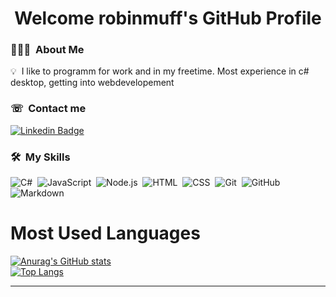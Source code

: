 <h1 align="center">Welcome robinmuff's GitHub Profile<br/> </h1> 

### 👨🏻‍💻 &nbsp;About Me

💡 &nbsp;I like to programm for work and in my freetime. Most experience in c# desktop, getting into webdevelopement

### ☏ &nbsp;Contact me
[![Linkedin Badge](https://img.shields.io/badge/-Robin%20Muff-blue?style=flat-square&logo=Linkedin&logoColor=white&style=flat&link=https://www.linkedin.com/in/robin-muff-188613205/)](https://www.linkedin.com/in/robin-muff-188613205/)

### 🛠 &nbsp;My Skills

![C#](https://img.shields.io/badge/-C%23-333333?style=flat&logo=C%20Sharp)&nbsp;
![JavaScript](https://img.shields.io/badge/-JavaScript-333333?style=flat&logo=javascript)&nbsp;
![Node.js](https://img.shields.io/badge/-Node.js-333333?style=flat&logo=node.js)&nbsp;
![HTML](https://img.shields.io/badge/-HTML-333333?style=flat&logo=HTML5)&nbsp;
![CSS](https://img.shields.io/badge/-CSS-333333?style=flat&logo=CSS3&logoColor=1572B6)&nbsp;
![Git](https://img.shields.io/badge/-Git-333333?style=flat&logo=git)&nbsp;
![GitHub](https://img.shields.io/badge/-GitHub-333333?style=flat&logo=github)&nbsp;
![Markdown](https://img.shields.io/badge/-Markdown-333333?style=flat&logo=markdown)&nbsp;

# Most Used Languages #

[![Anurag's GitHub stats](https://github-readme-stats.vercel.app/api?username=robinmuff&show_icons=true&title_color=fff&icon_color=79ff97&text_color=9f9f9f&bg_color=151515)](https://github.com/anuraghazra/github-readme-stats)<br/>
[![Top Langs](https://github-readme-stats.vercel.app/api/top-langs/?username=robinmuff&show_icons=true&title_color=fff&icon_color=79ff97&text_color=9f9f9f&bg_color=151515)](https://github.com/anuraghazra/github-readme-stats)&nbsp;

---
